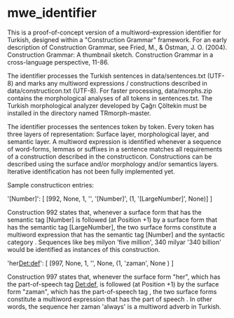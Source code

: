 # mwe_identifier

This is a proof-of-concept version of a multiword-expression identifier for Turkish, designed within a "Construction Grammar" framework. For an early description of Construction Grammar, see Fried, M., & Östman, J. O. (2004). Construction Grammar: A thumbnail sketch. Construction Grammar in a cross-language perspective, 11-86.

The identifier processes the Turkish sentences in data/sentences.txt (UTF-8) and marks any multiword expressions / constructions described in data/constructicon.txt (UTF-8). For faster processing, data/morphs.zip contains the morphological analyses of all tokens in sentences.txt. The Turkish morphological analyzer developed by Çağrı Çöltekin must be installed in the directory named TRmorph-master.

The identifier processes the sentences token by token. Every token has three layers of representation: Surface layer, morphological layer, and semantic layer. A multiword expression is identified whenever a sequence of word-forms, lemmas or suffixes in a sentence matches all requirements of a construction described in the constructicon. Constructions can be described using the surface and/or morphology and/or semantics layers. Iterative identification has not been fully implemented yet.  

Sample constructicon entries:

'[Number]':
    [
        [992, None, 1, '<Adj>', '[Number]', (1, '[LargeNumber]', None)]
    ]
    
Construction 992 states that, whenever a surface form that has the semantic tag [Number] is followed (at Position +1) by a surface form that has the semantic tag [LargeNumber], the two surface forms constitute a multiword expression that has the semantic tag [Number] and the syntactic category <Adj>. Sequences like beş milyon 'five million', 340 milyar '340 billion' would be identified as instances of this construction.

'her<Det:def>':
    [
        [997, None, 1, '<Adv>', None, (1, 'zaman<N>', None )
    ]
    
Construction 997 states that, whenever the surface form "her", which has the part-of-speech tag <Det:def>, is followed (at Position +1) by the surface form "zaman", which has the part-of-speech tag <N>, the two surface forms constitute a multiword expression that has the part of speech <Adv>. In other words, the sequence her zaman 'always' is a multiword adverb in Turkish. 






